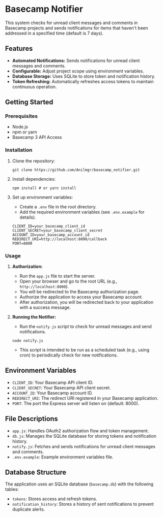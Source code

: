 # Basecamp Notifier

This system checks for unread client messages and comments in Basecamp projects and sends notifications for items that haven't been addressed in a specified time (default is 7 days).

## Features

*   **Automated Notifications:** Sends notifications for unread client messages and comments.
*   **Configurable:** Adjust project scope using environment variables.
*   **Database Storage:** Uses SQLite to store token and notification history.
*   **Token Refreshing:** Automatically refreshes access tokens to maintain continuous operation.

## Getting Started

### Prerequisites

*   Node.js
*   npm or yarn
*   Basecamp 3 API Access

### Installation

1.  Clone the repository:

    ```
    git clone https://github.com/Anilmgr/basecamp_notifier.git
    ```
2.  Install dependencies:

    ```
    npm install # or yarn install
    ```
3.  Set up environment variables:

    *   Create a `.env` file in the root directory.
    *   Add the required environment variables (see `.env.example` for details).

    ```
    CLIENT_ID=your_basecamp_client_id
    CLIENT_SECRET=your_basecamp_client_secret
    ACCOUNT_ID=your_basecamp_account_id
    REDIRECT_URI=http://localhost:8000/callback
    PORT=8000
    ```

### Usage

1.  **Authorization:**

    *   Run the `app.js` file to start the server.
    *   Open your browser and go to the root URL (e.g., `http://localhost:8000`).
    *   You will be redirected to the Basecamp authorization page.
    *   Authorize the application to access your Basecamp account.
    *   After authorization, you will be redirected back to your application with a success message.
2.  **Running the Notifier:**

    *   Run the `notify.js` script to check for unread messages and send notifications.

    ```
    node notify.js
    ```

    *   This script is intended to be run as a scheduled task (e.g., using cron) to periodically check for new notifications.

## Environment Variables

*   `CLIENT_ID`: Your Basecamp API client ID.
*   `CLIENT_SECRET`: Your Basecamp API client secret.
*   `ACCOUNT_ID`: Your Basecamp account ID.
*   `REDIRECT_URI`: The redirect URI registered in your Basecamp application.
*   `PORT`: The port the Express server will listen on (default: 8000).

## File Descriptions

*   `app.js`: Handles OAuth2 authorization flow and token management.
*   `db.js`: Manages the SQLite database for storing tokens and notification history.
*   `notify.js`: Fetches and sends notifications for unread client messages and comments.
*   `.env.example`: Example environment variables file.

## Database Structure

The application uses an SQLite database (`basecamp.db`) with the following tables:

*   `tokens`: Stores access and refresh tokens.
*   `notification_history`: Stores a history of sent notifications to prevent duplicate alerts.

